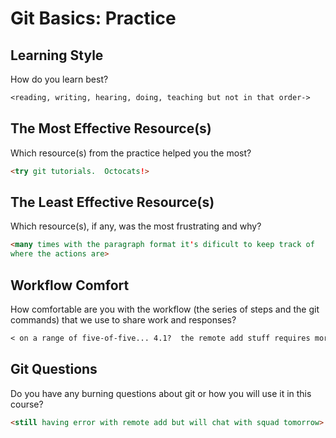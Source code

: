 # Git Basics: Practice

## Learning Style

How do you learn best?

```md
<reading, writing, hearing, doing, teaching but not in that order->
```
## The Most Effective Resource(s)

Which resource(s) from the practice helped you the most?

```md
<try git tutorials.  Octocats!>
```

## The Least Effective Resource(s)

Which resource(s), if any, was the most frustrating and why?

```md
<many times with the paragraph format it's dificult to keep track of
where the actions are>
```

## Workflow Comfort

How comfortable are you with the workflow (the series of steps and the git
commands) that we use to share work and responses?

```md
< on a range of five-of-five... 4.1?  the remote add stuff requires more practice>
```

## Git Questions

Do you have any burning questions about git or how you will use it in this
course?

```md
<still having error with remote add but will chat with squad tomorrow>
```
